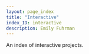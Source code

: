 ```yaml
---
layout: page_index
title: "Interactive"
index_ID: interactive
description: Emily Fuhrman
---
```

An index of interactive projects.